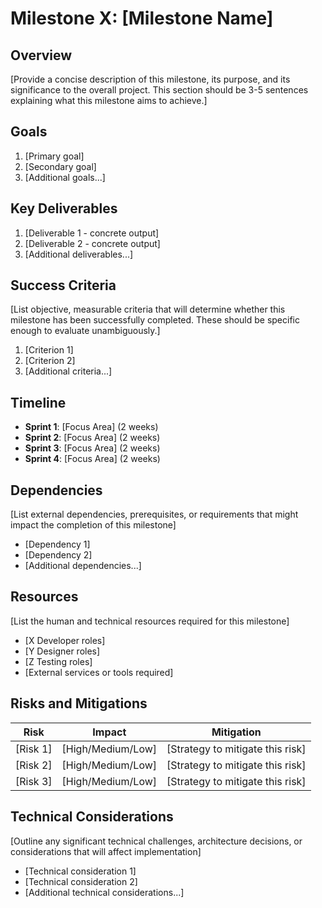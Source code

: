 # Milestone X: [Milestone Name]

## Overview
[Provide a concise description of this milestone, its purpose, and its significance to the overall project. This section should be 3-5 sentences explaining what this milestone aims to achieve.]

## Goals
1. [Primary goal]
2. [Secondary goal]
3. [Additional goals...]

## Key Deliverables
1. [Deliverable 1 - concrete output]
2. [Deliverable 2 - concrete output]
3. [Additional deliverables...]

## Success Criteria
[List objective, measurable criteria that will determine whether this milestone has been successfully completed. These should be specific enough to evaluate unambiguously.]

1. [Criterion 1]
2. [Criterion 2]
3. [Additional criteria...]

## Timeline
- **Sprint 1**: [Focus Area] (2 weeks)
- **Sprint 2**: [Focus Area] (2 weeks)
- **Sprint 3**: [Focus Area] (2 weeks)
- **Sprint 4**: [Focus Area] (2 weeks)

## Dependencies
[List external dependencies, prerequisites, or requirements that might impact the completion of this milestone]

- [Dependency 1]
- [Dependency 2]
- [Additional dependencies...]

## Resources
[List the human and technical resources required for this milestone]

- [X Developer roles]
- [Y Designer roles]
- [Z Testing roles]
- [External services or tools required]

## Risks and Mitigations
| Risk | Impact | Mitigation |
|------|--------|------------|
| [Risk 1] | [High/Medium/Low] | [Strategy to mitigate this risk] |
| [Risk 2] | [High/Medium/Low] | [Strategy to mitigate this risk] |
| [Risk 3] | [High/Medium/Low] | [Strategy to mitigate this risk] |

## Technical Considerations
[Outline any significant technical challenges, architecture decisions, or considerations that will affect implementation]

- [Technical consideration 1]
- [Technical consideration 2]
- [Additional technical considerations...] 